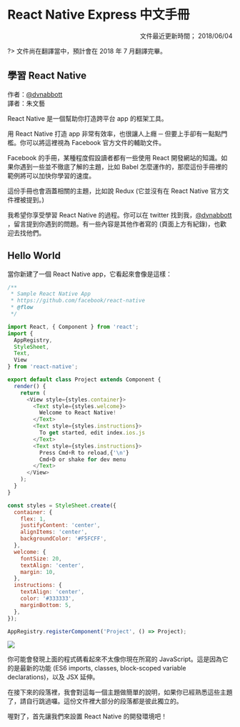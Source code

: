 # React Native Express 中文手冊

<div style="text-align:right;">文件最近更新時間； 2018/06/04</div>

?> 文件尚在翻譯當中，預計會在 2018 年 7 月翻譯完畢。

## 學習 React Native

作者：[@dvnabbott](https://twitter.com/dvnabbott)  
譯者：朱文藝

React Native 是一個幫助你打造跨平台 app 的框架工具。

用 React Native 打造 app 非常有效率，也很讓人上癮 ─ 但要上手卻有一點點門檻。你可以將這裡視為 Facebook 官方文件的輔助文件。

Facebook 的手冊，某種程度假設讀者都有一些使用 React 開發網站的知識。如果你遇到一些並不徹底了解的主題，比如 Babel 怎麼運作的，那麼這份手冊裡的範例將可以加快你學習的速度。

這份手冊也會涵蓋相關的主題，比如說 Redux (它並沒有在 React Native 官方文件裡被提到。)

我希望你享受學習 React Native 的過程。你可以在 twitter 找到我，[@dvnabbott](https://twitter.com/dvnabbott)  ，留言提到你遇到的問題。有一些內容是其他作者寫的 (頁面上方有紀錄)，也歡迎去找他們。

## Hello World

當你新建了一個 React Native app，它看起來會像是這樣：

```javascript
/**
 * Sample React Native App
 * https://github.com/facebook/react-native
 * @flow
 */

import React, { Component } from 'react';
import {
  AppRegistry,
  StyleSheet,
  Text,
  View
} from 'react-native';

export default class Project extends Component {
  render() {
    return (
      <View style={styles.container}>
        <Text style={styles.welcome}>
          Welcome to React Native!
        </Text>
        <Text style={styles.instructions}>
          To get started, edit index.ios.js
        </Text>
        <Text style={styles.instructions}>
          Press Cmd+R to reload,{'\n'}
          Cmd+D or shake for dev menu
        </Text>
      </View>
    );
  }
}

const styles = StyleSheet.create({
  container: {
    flex: 1,
    justifyContent: 'center',
    alignItems: 'center',
    backgroundColor: '#F5FCFF',
  },
  welcome: {
    fontSize: 20,
    textAlign: 'center',
    margin: 10,
  },
  instructions: {
    textAlign: 'center',
    color: '#333333',
    marginBottom: 5,
  },
});

AppRegistry.registerComponent('Project', () => Project);
```


![](https://www.dropbox.com/s/l84jh4z3kam6t3d/new_app.png?raw=1)

你可能會發現上面的程式碼看起來不太像你現在所寫的 JavaScript。這是因為它的是最新的功能 (ES6 imports, classes, block-scoped variable declarations)，以及 JSX 延伸。

在接下來的段落裡，我會對這每一個主題做簡單的說明，如果你已經熟悉這些主題了，請自行跳過囉。這份文件裡大部分的段落都是彼此獨立的。

喔對了，首先讓我們來設置 React Native 的開發環境吧！
